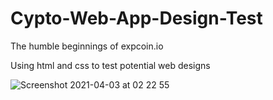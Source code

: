 # Cypto-Web-App-Design-Test

The humble beginnings of expcoin.io

Using html and css to test potential web designs



![Screenshot 2021-04-03 at 02 22 55](https://user-images.githubusercontent.com/38366663/113464662-59ba9400-9426-11eb-872b-61b738fe60d7.png)
